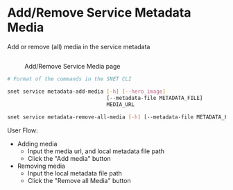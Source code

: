 # Add/Remove Service Metadata Media

Add or remove (all) media in the service metadata

<figure><img src="/assets/images/products/TUI/Screenshot 2024-08-17 at 6.03.31 PM.png" alt=""><figcaption><p>Add/Remove Service Media page</p></figcaption></figure>

```bash
# Format of the commands in the SNET CLI

snet service metadata-add-media [-h] [--hero_image]
                                [--metadata-file METADATA_FILE]
                                MEDIA_URL
                                
snet service metadata-remove-all-media [-h] [--metadata-file METADATA_FILE]
```

User Flow:

* Adding media
  * Input the media url, and local metadata file path
  * Click the "Add media" button
* Removing media
  * Input the local metadata file path
  * Click the "Remove all Media" button
